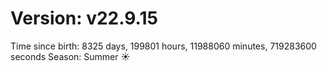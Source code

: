 # Version: v22.9.15
Time since birth: 8325 days, 199801 hours, 11988060 minutes, 719283600 seconds
Season: Summer ☀️
